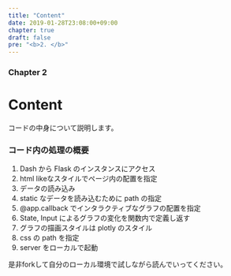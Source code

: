```yaml
---
title: "Content"
date: 2019-01-28T23:08:00+09:00
chapter: true
draft: false
pre: "<b>2. </b>"
---
```


### Chapter 2

# Content
コードの中身について説明します。

### コード内の処理の概要

1. Dash から Flask のインスタンスにアクセス
2. html likeなスタイルでページ内の配置を指定
3. データの読み込み
4. static なデータを読み込むために path の指定
5. @app.callback でインタラクティブなグラフの配置を指定
6. State, Input によるグラフの変化を関数内で定義し返す
7. グラフの描画スタイルは plotly のスタイル
8. css の path を指定
9. server をローカルで起動

是非forkして自分のローカル環境で試しながら読んでいってください。